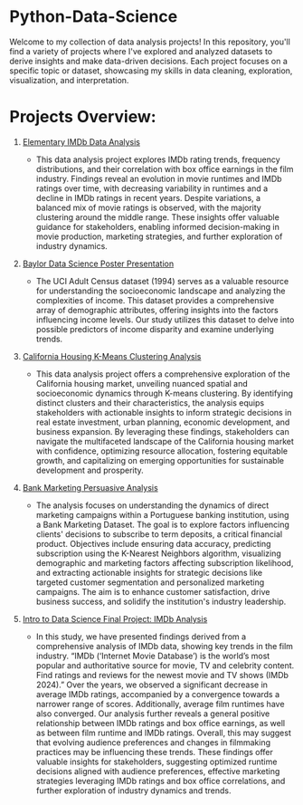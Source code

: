 # Python-Data-Science
Welcome to my collection of data analysis projects! In this repository, you'll find a variety of projects where I've explored and analyzed datasets to derive insights and make data-driven decisions. Each project focuses on a specific topic or dataset, showcasing my skills in data cleaning, exploration, visualization, and interpretation.

# Projects Overview:
1. [Elementary IMDb Data Analysis](https://github.com/jasminejl/Python-Data-Analysis/blob/main/IMDb%20Data.ipynb)
   - This data analysis project explores IMDb rating trends, frequency distributions, and their correlation with box office earnings in the   film industry. Findings reveal an evolution in movie runtimes and IMDb ratings over time, with decreasing variability in runtimes and a decline in IMDb ratings in recent years. Despite variations, a balanced mix of movie ratings is observed, with the majority clustering around the middle range. These insights offer valuable guidance for stakeholders, enabling informed decision-making in movie production, marketing strategies, and further exploration of industry dynamics.
  
2. [Baylor Data Science Poster Presentation](https://github.com/jasminejl/Python-Data-Analysis/blob/main/Jordan-Lake_Severson_Poster.pdf)
   - The UCI Adult Census dataset (1994) serves as a valuable resource for understanding the socioeconomic landscape and analyzing the complexities of income. This dataset provides a comprehensive array of demographic attributes, offering insights into the factors influencing income levels. Our study utilizes this dataset to delve into possible predictors of income disparity and examine underlying trends.

3. [California Housing K-Means Clustering Analysis](https://github.com/jasminejl/Python-Data-Analysis/blob/main/California%20Housing%20Prices%20K-Means%20Clustering%20Analysis%20(1).ipynb)
   - This data analysis project offers a comprehensive exploration of the California housing market, unveiling nuanced spatial and socioeconomic dynamics through K-means clustering. By identifying distinct clusters and their characteristics, the analysis equips stakeholders with actionable insights to inform strategic decisions in real estate investment, urban planning, economic development, and business expansion. By leveraging these findings, stakeholders can navigate the multifaceted landscape of the California housing market with confidence, optimizing resource allocation, fostering equitable growth, and capitalizing on emerging opportunities for sustainable development and prosperity.
  
4. [Bank Marketing Persuasive Analysis](https://github.com/jasminejl/Python-Data-Analysis/blob/main/BankMarketing-2-1-2%20(1).ipynb)
   - The analysis focuses on understanding the dynamics of direct marketing campaigns within a Portuguese banking institution, using a Bank Marketing Dataset. The goal is to explore factors influencing clients' decisions to subscribe to term deposits, a critical financial product. Objectives include ensuring data accuracy, predicting subscription using the K-Nearest Neighbors algorithm, visualizing demographic and marketing factors affecting subscription likelihood, and extracting actionable insights for strategic decisions like targeted customer segmentation and personalized marketing campaigns. The aim is to enhance customer satisfaction, drive business success, and solidify the institution's industry leadership.


5. [Intro to Data Science Final Project: IMDb Analysis](https://github.com/jasminejl/Python-Data-Analysis/blob/main/finalprojectintro.pdf)
   - In this study, we have presented findings derived from a comprehensive analysis of IMDb data, showing key trends in the film industry. “IMDb (‘Internet Movie Database’) is the world’s most popular and authoritative source for
movie, TV and celebrity content. Find ratings and reviews for the newest movie and TV shows (IMDb 2024).” Over the years, we observed a significant decrease in average IMDb ratings, accompanied by a convergence towards a narrower range of scores. Additionally, average film runtimes have also converged. Our analysis further reveals a general positive relationship between IMDb ratings and box office earnings, as well as between film runtime and IMDb ratings. Overall, this may suggest that evolving audience preferences and
changes in filmmaking practices may be influencing these trends. These findings offer valuable insights for stakeholders, suggesting optimized runtime decisions aligned with audience preferences, effective marketing strategies leveraging IMDb ratings and box office correlations, and further exploration of industry dynamics and trends.
